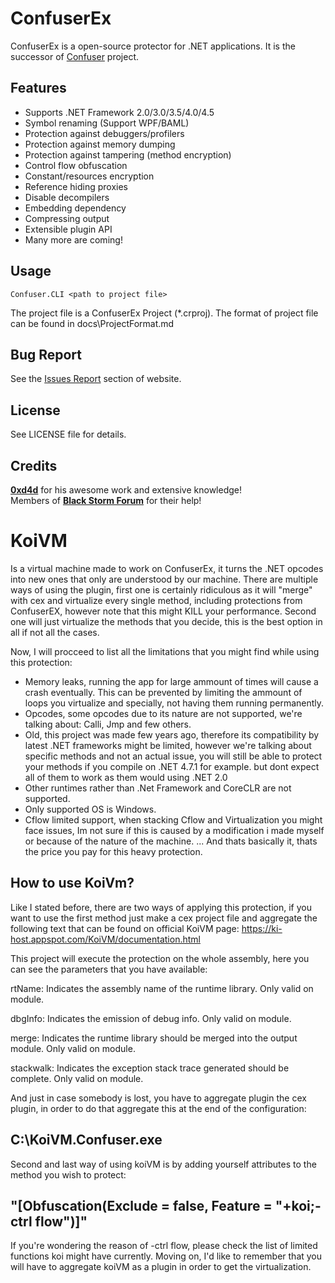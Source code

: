 ConfuserEx
========
ConfuserEx is a open-source protector for .NET applications.
It is the successor of [Confuser](http://confuser.codeplex.com) project.

Features
--------
* Supports .NET Framework 2.0/3.0/3.5/4.0/4.5
* Symbol renaming (Support WPF/BAML)
* Protection against debuggers/profilers
* Protection against memory dumping
* Protection against tampering (method encryption)
* Control flow obfuscation
* Constant/resources encryption
* Reference hiding proxies
* Disable decompilers
* Embedding dependency
* Compressing output
* Extensible plugin API
* Many more are coming!

Usage
-----
`Confuser.CLI <path to project file>`

The project file is a ConfuserEx Project (*.crproj).
The format of project file can be found in docs\ProjectFormat.md

Bug Report
----------
See the [Issues Report](http://yck1509.github.io/ConfuserEx/issues/) section of website.


License
-------
See LICENSE file for details.

Credits
-------
**[0xd4d](https://github.com/0xd4d)** for his awesome work and extensive knowledge!  
Members of **[Black Storm Forum](http://board.b-at-s.info/)** for their help!

# KoiVM

Is a virtual machine made to work on ConfuserEx, it turns the .NET opcodes into new ones that only are understood by our machine.
There are multiple ways of using the plugin, first one is certainly ridiculous as it will "merge" with cex and virtualize every single method, including protections from ConfuserEX, however note that this might KILL your performance.
Second one will just virtualize the methods that you decide, this is the best option in all if not all the cases.

Now, I will procceed to list all the limitations that you might find while using this protection:
* Memory leaks, running the app for large ammount of times will cause a crash eventually. This can be prevented by limiting the ammount of loops you virtualize and specially, not having them running permanently.
* Opcodes, some opcodes due to its nature are not supported, we're talking about: Calli, Jmp and few others.
* Old, this project was made few years ago, therefore its compatibility by latest .NET frameworks might be limited, however we're talking about specific methods and not an actual issue, you will still be able to protect your methods if you compile on .NET 4.7.1 for example. but dont expect all of them to work as them would using .NET 2.0
* Other runtimes rather than .Net Framework and CoreCLR are not supported.
* Only supported OS is Windows.
* Cflow limited support, when stacking Cflow and Virtualization you might face issues, Im not sure if this is caused by a modification i made myself or because of the nature of the machine.
... And thats basically it, thats the price you pay for this heavy protection.


How to use KoiVm?
-------
Like I stated before, there are two ways of applying this protection, if you want to use the first method just make a cex project file and aggregate the following text that can be found on official KoiVM page: https://ki-host.appspot.com/KoiVM/documentation.html

This project will execute the protection on the whole assembly, here you can see the parameters that you have available:

rtName:
Indicates the assembly name of the runtime library. Only valid on module.

dbgInfo:
Indicates the emission of debug info. Only valid on module.

merge:
Indicates the runtime library should be merged into the output module. Only valid on module.

stackwalk:
Indicates the exception stack trace generated should be complete. Only valid on module.

And just in case somebody is lost, you have to aggregate plugin the cex plugin, in order to do that aggregate this at the end of the configuration:

<plugin>C:\KoiVM.Confuser.exe</plugin>
-------

Second and last way of using koiVM is by adding yourself attributes to the method you wish to protect:

"[Obfuscation(Exclude = false, Feature = "+koi;-ctrl flow")]"
-------

If you're wondering the reason of -ctrl flow, please check the list of limited functions koi might have currently. Moving on, I'd like to remember that you will have to aggregate koiVM as a plugin in order to get the virtualization.

